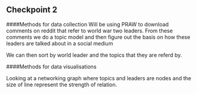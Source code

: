 Checkpoint 2
------------
####Methods for data collection
Will be using PRAW to download comments on reddit that refer to world war two leaders. From these comments we do a topic model and then figure out the basis on how these leaders are talked about in a social medium

We can then sort by world leader and the topics that they are referd by.

####Methods for data visualisations

Looking at a networking graph where topics and leaders are nodes and the size of line represent the strength of relation. 